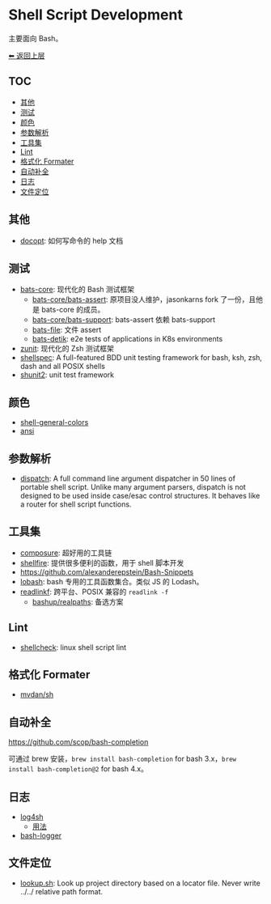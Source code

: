 # Shell Script Development

主要面向 Bash。

[⬅︎ 返回上层](../#shell-script-development)

## TOC

<!-- MarkdownTOC GFM -->

- [其他](#其他)
- [测试](#测试)
- [颜色](#颜色)
- [参数解析](#参数解析)
- [工具集](#工具集)
- [Lint](#lint)
- [格式化 Formater](#格式化-formater)
- [自动补全](#自动补全)
- [日志](#日志)
- [文件定位](#文件定位)

<!-- /MarkdownTOC -->

## 其他

- [docopt](http://docopt.org/): 如何写命令的 help 文档

## 测试

- [bats-core](https://github.com/bats-core/bats-core): 现代化的 Bash 测试框架
  - [bats-core/bats-assert](https://github.com/bats-core/bats-assert): 原项目没人维护，jasonkarns fork 了一份，且他是 bats-core 的成员。
  - [bats-core/bats-support](https://github.com/bats-core/bats-support): bats-assert 依赖 bats-support
  - [bats-file](https://github.com/bats-core/bats-file): 文件 assert
  - [bats-detik](https://github.com/bats-core/bats-detik): e2e tests of applications in K8s environments
- [zunit](https://github.com/zunit-zsh/zunit): 现代化的 Zsh 测试框架
- [shellspec](https://github.com/shellspec/shellspec): A full-featured BDD unit testing framework for bash, ksh, zsh, dash and all POSIX shells
- [shunit2](https://github.com/kward/shunit2): unit test framework

## 颜色

- [shell-general-colors](https://github.com/adoyle-h/shell-general-colors)
- [ansi](https://github.com/fidian/ansi)

## 参数解析

- [dispatch](https://github.com/Mosai/workshop/blob/master/doc/dispatch.md): A full command line argument dispatcher in 50 lines of portable shell script. Unlike many argument parsers, dispatch is not designed to be used inside case/esac control structures. It behaves like a router for shell script functions.

## 工具集

- [composure](https://github.com/erichs/composure/): 超好用的工具链
- [shellfire](https://github.com/shellfire-dev/shellfire): 提供很多便利的函数，用于 shell 脚本开发
- https://github.com/alexanderepstein/Bash-Snippets
- [lobash](https://github.com/adoyle-h/lobash): bash 专用的工具函数集合。类似 JS 的 Lodash。
- [readlinkf](https://github.com/ko1nksm/readlinkf): 跨平台、POSIX 兼容的 `readlink -f`
  - [bashup/realpaths](https://github.com/bashup/realpaths): 备选方案

## Lint

- [shellcheck](https://github.com/koalaman/shellcheck): linux shell script lint

## 格式化 Formater

- [mvdan/sh](https://github.com/mvdan/sh)

## 自动补全

https://github.com/scop/bash-completion

可通过 brew 安装，`brew install bash-completion` for bash 3.x，`brew install bash-completion@2` for bash 4.x。

## 日志

- [log4sh](https://github.com/kward/log4sh)
  - [用法](https://github.com/kward/log4sh/blob/master/doc/log4sh.md)
- [bash-logger](https://github.com/adoyle-h/bash-logger)

## 文件定位

- [lookup.sh](https://github.com/adoyle-h/lookup.sh): Look up project directory based on a locator file. Never write ../../ relative path format.
